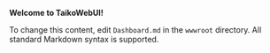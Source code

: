 ﻿**Welcome to TaikoWebUI!**

To change this content, edit `Dashboard.md` in the `wwwroot` directory. All standard Markdown syntax is supported.